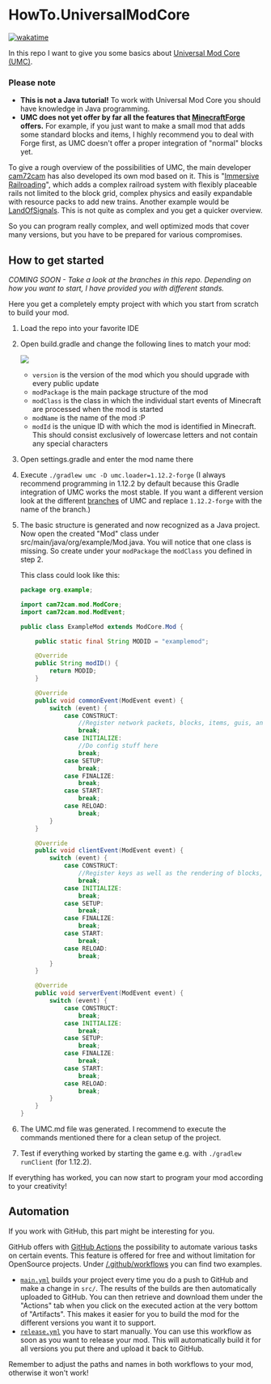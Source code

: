 # HowTo.UniversalModCore
[![wakatime](https://wakatime.com/badge/github/MarkenJaden/HowTo.UniversalModCore.svg)](https://wakatime.com/badge/github/MarkenJaden/HowTo.UniversalModCore)

In this repo I want to give you some basics about [Universal Mod Core (UMC)](https://github.com/TeamOpenIndustry/UniversalModCore).

### Please note

* **This is not a Java tutorial!** To work with Universal Mod Core you should have knowledge in Java programming.
* **UMC does not yet offer by far all the features that [MinecraftForge](https://github.com/MinecraftForge/MinecraftForge) offers.** For example, if you just want to make a small mod that adds some standard blocks and items, I highly recommend you to deal with Forge first, as UMC doesn't offer a proper integration of "normal" blocks yet.

To give a rough overview of the possibilities of UMC, the main developer [cam72cam](https://github.com/cam72cam) has also developed its own mod based on it. This is "[Immersive Railroading](https://github.com/TeamOpenIndustry/ImmersiveRailroading)", which adds a complex railroad system with flexibly placeable rails not limited to the block grid, complex physics and easily expandable with resource packs to add new trains.
Another example would be [LandOfSignals](https://github.com/LandOfRails/LandOfSignals). This is not quite as complex and you get a quicker overview.

So you can program really complex, and well optimized mods that cover many versions, but you have to be prepared for various compromises.

## How to get started

*COMING SOON - Take a look at the branches in this repo. Depending on how you want to start, I have provided you with different stands.*

Here you get a completely empty project with which you start from scratch to build your mod.

1. Load the repo into your favorite IDE
2. Open build.gradle and change the following lines to match your mod:
   
   ![](https://i.imgur.com/rPQ5LZX.png)
   
   * ``version`` is the version of the mod which you should upgrade with every public update
   * ``modPackage`` is the main package structure of the mod
   * ``modClass`` is the class in which the individual start events of Minecraft are processed when the mod is started
   * ``modName`` is the name of the mod :P
   * ``modId`` is the unique ID with which the mod is identified in Minecraft. This should consist exclusively of lowercase letters and not contain any special characters
3. Open settings.gradle and enter the mod name there
4. Execute ``./gradlew umc -D umc.loader=1.12.2-forge`` (I always recommend programming in 1.12.2 by default because this Gradle integration of UMC works the most stable. If you want a different version look at the different [branches](https://github.com/TeamOpenIndustry/UniversalModCore/branches/all) of UMC and replace ``1.12.2-forge`` with the name of the branch.)
5. The basic structure is generated and now recognized as a Java project. Now open the created "Mod" class under src/main/java/org/example/Mod.java. You will notice that one class is missing. So create under your ``modPackage`` the ``modClass`` you defined in step 2.
   
   This class could look like this:
   ```java
   package org.example;
   
   import cam72cam.mod.ModCore;
   import cam72cam.mod.ModEvent;
   
   public class ExampleMod extends ModCore.Mod {
   
       public static final String MODID = "examplemod";
   
       @Override
       public String modID() {
           return MODID;
       }
   
       @Override
       public void commonEvent(ModEvent event) {
           switch (event) {
               case CONSTRUCT:
                   //Register network packets, blocks, items, guis, and so on here
                   break;
               case INITIALIZE:
                   //Do config stuff here
                   break;
               case SETUP:
                   break;
               case FINALIZE:
                   break;
               case START:
                   break;
               case RELOAD:
                   break;
           }
       }
   
       @Override
       public void clientEvent(ModEvent event) {
           switch (event) {
               case CONSTRUCT:
                   //Register keys as well as the rendering of blocks, items, and so on here
                   break;
               case INITIALIZE:
                   break;
               case SETUP:
                   break;
               case FINALIZE:
                   break;
               case START:
                   break;
               case RELOAD:
                   break;
           }
       }
   
       @Override
       public void serverEvent(ModEvent event) {
           switch (event) {
               case CONSTRUCT:
                   break;
               case INITIALIZE:
                   break;
               case SETUP:
                   break;
               case FINALIZE:
                   break;
               case START:
                   break;
               case RELOAD:
                   break;
           }
       }
   }
   ```
6. The UMC.md file was generated. I recommend to execute the commands mentioned there for a clean setup of the project.
7. Test if everything worked by starting the game e.g. with ``./gradlew runClient`` (for 1.12.2).

If everything has worked, you can now start to program your mod according to your creativity!

## Automation

If you work with GitHub, this part might be interesting for you.

GitHub offers with [GitHub Actions](https://github.com/features/actions) the possibility to automate various tasks on certain events. This feature is offered for free and without limitation for OpenSource projects. Under [/.github/workflows](https://github.com/MarkenJaden/HowTo.UniversalModCore/tree/Empty-setup/.github/workflows) you can find two examples.

* [``main.yml``](https://github.com/MarkenJaden/HowTo.UniversalModCore/blob/Empty-setup/.github/workflows/main.yml) builds your project every time you do a push to GitHub and make a change in ``src/``. The results of the builds are then automatically uploaded to GitHub. You can then retrieve and download them under the "Actions" tab when you click on the executed action at the very bottom of "Artifacts". This makes it easier for you to build the mod for the different versions you want it to support.
* [``release.yml``](https://github.com/MarkenJaden/HowTo.UniversalModCore/blob/Empty-setup/.github/workflows/release.yml) you have to start manually. You can use this workflow as soon as you want to release your mod. This will automatically build it for all versions you put there and upload it back to GitHub.

Remember to adjust the paths and names in both workflows to your mod, otherwise it won't work!
